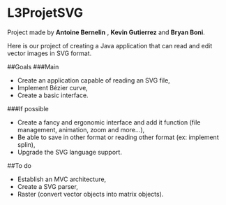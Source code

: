 # L3ProjetSVG

Project made by <b>Antoine Bernelin</b> , <b>Kevin Gutierrez</b> and <b>Bryan Boni</b>.

Here is our project of creating a Java application that can read and edit vector images in SVG format.

##Goals
###Main
* Create an application capable of reading an SVG file,
* Implement Bézier curve,  
* Create a basic interface.

###If possible
* Create a fancy and ergonomic interface and add it function (file management, animation, zoom and more...),
* Be able to save in other format or reading other format (ex: implement splin),
* Upgrade the SVG language support.

##To do

* Establish an MVC architecture,
* Create a SVG parser,
* Raster (convert vector objects into matrix objects).
